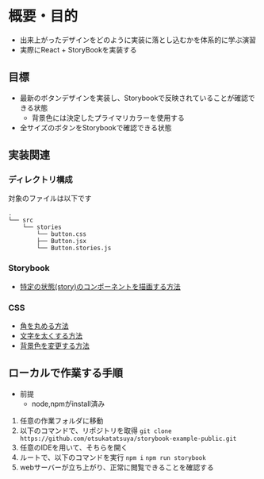 # 概要・目的
- 出来上がったデザインをどのように実装に落とし込むかを体系的に学ぶ演習
- 実際にReact + StoryBookを実装する



## 目標
- 最新のボタンデザインを実装し、Storybookで反映されていることが確認できる状態
    - 背景色には決定したプライマリカラーを使用する
- 全サイズのボタンをStorybookで確認できる状態

## 実装関連

### ディレクトリ構成

対象のファイルは以下です

```
.
└── src
    └── stories
        └── button.css
        ├── Button.jsx
        └── Button.stories.js
```

### Storybook

- [特定の状態(story)のコンポーネントを描画する方法](https://qiita.com/masakinihirota/items/ac552b8b492d2b962818#storybook%E3%81%A7%E6%9C%80%E5%B0%8F%E9%99%90%E3%81%AE%E3%82%B3%E3%83%B3%E3%83%9D%E3%83%BC%E3%83%8D%E3%83%B3%E3%83%88%E3%82%92%E4%BD%9C%E3%82%8B)

### CSS

- [角を丸める方法](https://developer.mozilla.org/ja/docs/Web/CSS/border-radius)
- [文字を太くする方法](https://developer.mozilla.org/ja/docs/Web/CSS/@font-face/font-weight)
- [背景色を変更する方法](https://developer.mozilla.org/ja/docs/Web/CSS/background-color)

## ローカルで作業する手順

- 前提
  - node,npmがinstall済み

1. 任意の作業フォルダに移動
2. 以下のコマンドで、リポジトリを取得
`git clone https://github.com/otsukatatsuya/storybook-example-public.git`
3. 任意のIDEを用いて、そちらを開く
4. ルートで、以下のコマンドを実行
`npm i`
`npm run storybook`
5. webサーバーが立ち上がり、正常に閲覧できることを確認する
